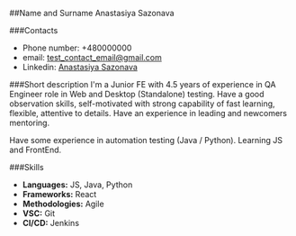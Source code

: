 ##Name and Surname
Anastasiya Sazonava

###Contacts
* Phone number: +480000000
* email: test_contact_email@gmail.com
* Linkedin: [Anastasiya Sazonava](https://www.linkedin.com/in/anastasia-sazonova-a618b0133/)

###Short description
I'm a Junior FE with 4.5 years of experience in QA Engineer role in Web and Desktop (Standalone) testing. Have a good observation skills, self-motivated with strong capability of fast learning, flexible, attentive to details. Have an experience in leading and newcomers mentoring.

Have some experience in automation testing (Java / Python).
Learning JS and FrontEnd.

###Skills
* **Languages:** JS, Java, Python
* **Frameworks:** React
* **Methodologies:** Agile
* **VSC:** Git
* **CI/CD:** Jenkins
